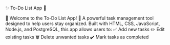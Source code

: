 ✨ To-Do List App 📝


🎉 Welcome to the To-Do List App! 🎉
A powerful task management tool designed to help users stay organized. Built with HTML, CSS, JavaScript, Node.js, and PostgreSQL, this app allows users to:
✅ Add new tasks
✏️ Edit existing tasks
🗑️ Delete unwanted tasks
✔️ Mark tasks as completed

